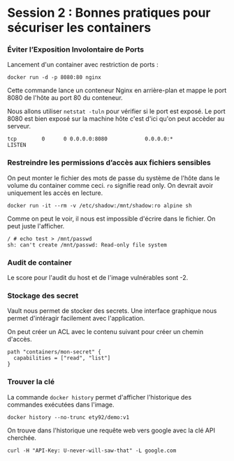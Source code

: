 # Session 2 : Bonnes pratiques pour sécuriser les containers


### Éviter l’Exposition Involontaire de Ports

Lancement d'un container avec restriction de ports : 

`docker run -d -p 8080:80 nginx`

Cette commande lance un conteneur Nginx en arrière-plan et mappe le port 8080 de l'hôte au port 80 du conteneur.

Nous allons utiliser `netstat -tuln` pour vérifier si le port est exposé. Le port 8080 est bien exposé sur la machine hôte c'est d'ici qu'on peut accèder au serveur.

```
tcp        0      0 0.0.0.0:8080            0.0.0.0:*               LISTEN
```

### Restreindre les permissions d’accès aux fichiers sensibles

On peut monter le fichier des mots de passe du système de l'hôte dans le volume du container comme ceci. `ro` signifie read only. On devrait avoir uniquement les accès en lecture.

`docker run -it --rm -v /etc/shadow:/mnt/shadow:ro alpine sh`

Comme on peut le voir, il nous est impossible d'écrire dans le fichier. On peut juste l'afficher.

```
/ # echo test > /mnt/passwd
sh: can't create /mnt/passwd: Read-only file system
```

### Audit de container

Le score pour l'audit du host et de l'image vulnérables sont -2.

### Stockage des secret

Vault nous permet de stocker des secrets. Une interface graphique nous permet d'intéragir facilement avec l'application.

On peut créer un ACL avec le contenu suivant pour créer un chemin d'accès.

```
path "containers/mon-secret" {
  capabilities = ["read", "list"]
}
```

### Trouver la clé

La commande `docker history` permet d'afficher l'historique des commandes exécutées dans l'image.

`docker history --no-trunc ety92/demo:v1`

On trouve dans l'historique une requête web vers google avec la clé API cherchée.

```
curl -H "API-Key: U-never-will-saw-that" -L google.com
```
